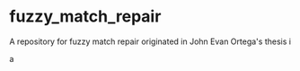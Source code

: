 # fuzzy_match_repair
A repository for fuzzy match repair originated in John Evan Ortega's thesis
i

a
